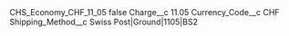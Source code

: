 <?xml version="1.0" encoding="UTF-8"?>
<CustomMetadata xmlns="http://soap.sforce.com/2006/04/metadata" xmlns:xsi="http://www.w3.org/2001/XMLSchema-instance" xmlns:xsd="http://www.w3.org/2001/XMLSchema">
    <label>CHS_Economy_CHF_11_05</label>
    <protected>false</protected>
    <values>
        <field>Charge__c</field>
        <value xsi:type="xsd:double">11.05</value>
    </values>
    <values>
        <field>Currency_Code__c</field>
        <value xsi:type="xsd:string">CHF</value>
    </values>
    <values>
        <field>Shipping_Method__c</field>
        <value xsi:type="xsd:string">Swiss Post|Ground|1105|BS2</value>
    </values>
</CustomMetadata>
